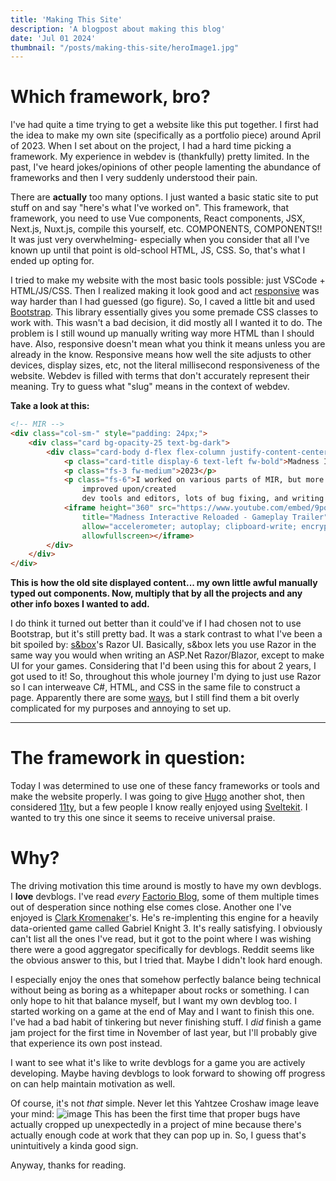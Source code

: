```yaml
---
title: 'Making This Site'
description: 'A blogpost about making this blog'
date: 'Jul 01 2024'
thumbnail: "/posts/making-this-site/heroImage1.jpg"
---
```


# Which framework, bro?
I've had quite a time trying to get a website like this put together. I first had the idea to make my own site (specifically as a portfolio piece) around April of 2023.
When I set about on the project, I had a hard time picking a framework. My experience in webdev is (thankfully) pretty limited. In the past, I've heard jokes/opinions of other people lamenting
the abundance of frameworks and then I very suddenly understood their pain.

There are **actually** too many options. I just wanted a basic static site to put stuff on and say "here's what I've worked on". This framework, that framework, you need to use
Vue components, React components, JSX, Next.js, Nuxt.js, compile this yourself, etc. COMPONENTS, COMPONENTS!! It was just very overwhelming- especially when you consider that all I've known up until that point
is old-school HTML, JS, CSS. So, that's what I ended up opting for.

I tried to make my website with the most basic tools possible: just VSCode + HTML/JS/CSS. Then I realized making it look good and act [responsive](https://www.smashingmagazine.com/2011/01/guidelines-for-responsive-web-design/)
was way harder than I had guessed (go figure). So, I caved a little bit and used [Bootstrap](https://getbootstrap.com/). This library essentially gives you some premade CSS classes to work with.
This wasn't a bad decision, it did mostly all I wanted it to do. The problem is I still
wound up manually writing way more HTML than I should have. Also, responsive doesn't mean what you think it means unless you are already in the know. Responsive means how well the site adjusts to other devices, display sizes, etc,
not the literal millisecond responsiveness of the website.
Webdev is filled with terms that don't 
accurately represent their meaning. Try to guess what "slug" means in the context of webdev.

**Take a look at this:**

```html
<!-- MIR -->
<div class="col-sm-" style="padding: 24px;">
    <div class="card bg-opacity-25 text-bg-dark">
        <div class="card-body d-flex flex-column justify-content-center gap-2">
            <p class="card-title display-6 text-left fw-bold">Madness Interactive Reloaded</p>
            <p class="fs-3 fw-medium">2023</p>
            <p class="fs-6">I worked on various parts of MIR, but more notably:
                improved upon/created
                dev tools and editors, lots of bug fixing, and writing tests and documentation.</p>
            <iframe height="360" src="https://www.youtube.com/embed/9pq9Co8zC2Y"
                title="Madness Interactive Reloaded - Gameplay Trailer" frameborder="0"
                allow="accelerometer; autoplay; clipboard-write; encrypted-media; gyroscope; picture-in-picture; web-share"
                allowfullscreen></iframe>
        </div>
    </div>
</div>
```
**This is how the old site displayed content... my own little awful manually typed out components.
Now, multiply that by all the projects and any other info boxes I wanted to add.**

I do think it turned out better than it could've if I had chosen not to use Bootstrap, but it's still pretty bad.
It was a stark contrast to what I've been a bit spoiled by: [s&box](https://sbox.game/)'s Razor UI. Basically, s&box lets you use Razor in the same way you would when writing
an ASP.Net Razor/Blazor, except to make UI for your games. Considering that I'd been using this for about 2 years, I got used to it! So, throughout this whole
journey I'm dying to just use Razor so I can interweave C#, HTML, and CSS in the same file to construct a page. Apparently there are some [ways](https://github.com/ZarehD/AspNetStatic), but I still find them a bit 
overly complicated for my purposes and annoying to set up.

---

# The framework in question:
Today I was determined to use one of these fancy frameworks or tools and make the website properly.
I was going to give [Hugo](https://gohugo.io/) another shot, then considered [11ty](https://www.11ty.dev/), but a few people I know really enjoyed using [Sveltekit](https://kit.svelte.dev/).
I wanted to try this one since it seems to receive universal praise.

# Why?
The driving motivation this time around is mostly to have my own devblogs. I **love** devblogs. I've read *every* [Factorio Blog]("https://www.factorio.com/blog/"), some of them multiple times out of desperation since nothing else comes close. 
Another one I've enjoyed is [Clark Kromenaker](http://clarkkromenaker.com/)'s. He's re-implenting this engine for a heavily data-oriented game called Gabriel Knight 3. It's really satisfying.
I obviously can't list all the ones I've read, but it got to the point where I was wishing there were a good aggregator specifically for devblogs. Reddit seems like the obvious answer to this, but I tried that. Maybe I didn't look hard enough.

I especially enjoy the ones that somehow perfectly balance being technical without being as boring as a whitepaper about rocks or something. 
I can only hope to hit that balance myself, but I want my own devblog too. I started working on a game at the end of May and I want to finish this one. I've had a bad habit of tinkering but never finishing stuff. 
I *did* finish a game jam project for the first time in November of last year, but I'll probably give that experience its own post instead.

I want to see what it's like to write devblogs for a game you are actively developing.
Maybe having devblogs to look forward to showing off progress on can help maintain motivation as well.

Of course, it's not *that* simple. Never let this Yahtzee Croshaw image leave your mind:
![image](/posts/gamedev.png)
This has been the first time that proper bugs have actually cropped up unexpectedly in a project of mine because there's actually enough code at work that they can pop up in.
So, I guess that's unintuitively a kinda good sign.

Anyway, thanks for reading.